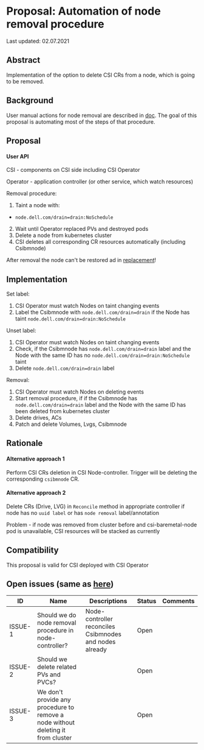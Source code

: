 # Proposal: Automation of node removal procedure

Last updated: 02.07.2021

## Abstract

Implementation of the option to delete CSI CRs from a node, which is going to be removed. 

## Background

User manual actions for node removal are described in [doc](https://github.com/dell/csi-baremetal/blob/master/docs/node-removal.md).
The goal of this proposal is automating most of the steps of that procedure.

## Proposal

#### User API

CSI - components on CSI side including CSI Operator

Operator - application controller (or other service, which watch resources)

Removal procedure:
1. Taint a node with:
- `node.dell.com/drain=drain:NoSchedule`
2. Wait until Operator replaced PVs and destroyed pods
3. Delete a node from kubernetes cluster
4. CSI deletes all corresponding CR resources automatically (including Csibmnode)

After removal the node can't be restored ad in [replacement](https://github.com/dell/csi-baremetal/blob/master/docs/proposals/node-replacement.md)! 


## Implementation

Set label:
1. CSI Operator must watch Nodes on taint changing events
2. Label the Csibmnode with `node.dell.com/drain=drain` if the Node has taint `node.dell.com/drain=drain:NoSchedule`

Unset label:
1. CSI Operator must watch Nodes on taint changing events
2. Check, if the Csibmnode has `node.dell.com/drain=drain` label and the Node with the same ID has no `node.dell.com/drain=drain:NoSchedule` taint
3. Delete `node.dell.com/drain=drain` label

Removal:
1. CSI Operator must watch Nodes on deleting events
2. Start removal procedure, if if the Csibmnode has `node.dell.com/drain=drain` label and the Node with the same ID has been deleted from kubernetes cluster
3. Delete drives, ACs
4. Patch and delete Volumes, Lvgs, Csibmnode 

## Rationale

#### Alternative approach 1

Perform CSI CRs deletion in CSI Node-controller. Trigger will be deleting the corresponding `csibmnode` CR.

#### Alternative approach 2

Delete CRs (Drive, LVG) in `Reconcile` method in appropriate controller if node has no `uuid label` or has `node removal` label/annotation

Problem - if node was removed from cluster before and csi-baremetal-node pod is unavailable, CSI resources will be stacked as currently

## Compatibility

This proposal is valid for CSI deployed with CSI Operator

## Open issues (same as [here](https://github.com/dell/csi-baremetal/blob/master/docs/node-removal.md))

ID | Name | Descriptions | Status | Comments
---| -----| -------------| ------ | --------
ISSUE-1 | Should we do node removal procedure in node-controller? | Node-controller reconciles Csibmnodes and nodes already | Open | 
ISSUE-2 | Should we delete related PVs and PVCs? |  | Open  | 
ISSUE-3 | We don't provide any procedure to remove a node without deleting it from cluster |  | Open | 

